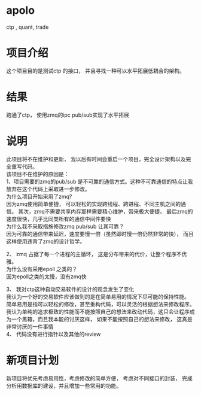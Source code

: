 # apolo
ctp , quant, trade <br>

# 项目介绍
这个项目目的是测试ctp 的接口， 并且寻找一种可以水平拓展低耦合的架构。 <br>

# 结果
跑通了ctp， 使用zmq的ipc pub/sub实现了水平拓展<br>

# 说明
此项目将不在维护和更新， 我以后有时间会重启一个项目，完全设计架构以及完全重写代码。<br>
该项目不在维护的原因是：<br>
1、项目需要的zmq的pub/sub 是不可靠的通信方式。这种不可靠通信的特点让我放弃在这个代码上采取进一步修改。<br>
    为什么项目开始采用了zmq? <br>
    因为zmq使用简单便捷， 可以轻松的实现跨线程、跨进程、不同主机之间的通信。 其次，zmq不需要共享内存那样需要精心维护，带来极大便捷。 最后zmq的速度很快，几乎比同类所有的通信中间件要快<br>
    为什么我不采取措施修改zmq pub/sub 让其可靠？<br>
    因为可靠的通信带来延迟，速度要慢一倍（虽然即时慢一倍仍然非常的快）， 而且这样使用违背了zmq的设计哲学。 <br>
    
2、 zmq 占据了每一个进程的主循环， 这是分布带来的代价，让整个程序不优雅。<br>
    为什么没有采用epoll 之类的？<br>
    因为epoll之类的太慢，没有zmq快<br>
   
3、 我对ctp这种自动交易软件的设计的观念发生了变化<br>
    我认为一个好的交易软件应该做到的是在简单易用的情况下尽可能的保持性能。 简单易用是指可以轻松的修改，甚至重构代码，可以灵活的根据想法来修改程序。<br>
    我认为单纯的追求极致的性能而不能按照自己的想法来改动代码，这只会让程序成为一个黑箱，而且我本能的讨厌这样， 如果不能按照自己的想法来修改， 这真是非常讨厌的一件事情<br>
4、 代码没有进行指针以及其他的review <br>

# 新项目计划
新项目将优先考虑易用性，考虑修改的简单方便， 考虑对不同接口的封装， 完成分析用数据库的建设，并且增加一些常用的功能。 
